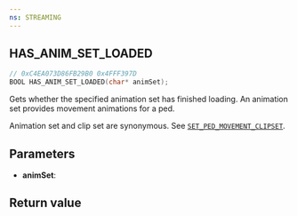 ```yaml
---
ns: STREAMING
---
```

## HAS_ANIM_SET_LOADED

```c
// 0xC4EA073D86FB29B0 0x4FFF397D
BOOL HAS_ANIM_SET_LOADED(char* animSet);
```

Gets whether the specified animation set has finished loading. An animation set provides movement animations for a ped.

Animation set and clip set are synonymous. See [`SET_PED_MOVEMENT_CLIPSET`](#_0xAF8A94EDE7712BEF).

## Parameters
* **animSet**:

## Return value
